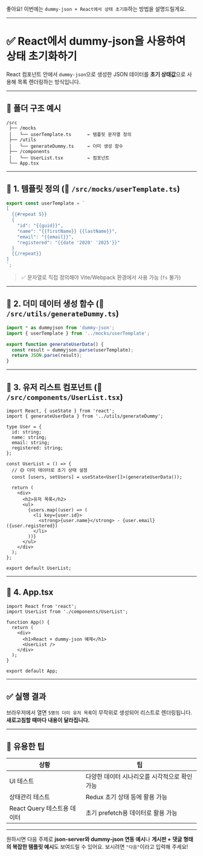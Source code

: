 좋아요! 이번에는 `dummy-json + React에서 상태 초기화`하는 방법을 설명드릴게요.

---

# ✅ React에서 dummy-json을 사용하여 상태 초기화하기

React 컴포넌트 안에서 `dummy-json`으로 생성한 JSON 데이터를 **초기 상태값**으로 사용해 목록 렌더링하는 방식입니다.

---

## 📁 폴더 구조 예시

```
/src
 ├── /mocks
 │   └── userTemplate.ts      ← 템플릿 문자열 정의
 ├── /utils
 │   └── generateDummy.ts     ← 더미 생성 함수
 ├── /components
 │   └── UserList.tsx         ← 컴포넌트
 └── App.tsx
```

---

## 📄 1. 템플릿 정의 (📄 `/src/mocks/userTemplate.ts`)

```ts
export const userTemplate = `
[
  {{#repeat 5}}
  {
    "id": "{{guid}}",
    "name": "{{firstName}} {{lastName}}",
    "email": "{{email}}",
    "registered": "{{date '2020' '2025'}}"
  }
  {{/repeat}}
]
`;
```

> ✅ 문자열로 직접 정의해야 Vite/Webpack 환경에서 사용 가능 (`fs` 불가)

---

## 📄 2. 더미 데이터 생성 함수 (📄 `/src/utils/generateDummy.ts`)

```ts
import * as dummyjson from 'dummy-json';
import { userTemplate } from '../mocks/userTemplate';

export function generateUserData() {
  const result = dummyjson.parse(userTemplate);
  return JSON.parse(result);
}
```

---

## 📄 3. 유저 리스트 컴포넌트 (📄 `/src/components/UserList.tsx`)

```tsx
import React, { useState } from 'react';
import { generateUserData } from '../utils/generateDummy';

type User = {
  id: string;
  name: string;
  email: string;
  registered: string;
};

const UserList = () => {
  // 🟡 더미 데이터로 초기 상태 설정
  const [users, setUsers] = useState<User[]>(generateUserData());

  return (
    <div>
      <h2>유저 목록</h2>
      <ul>
        {users.map((user) => (
          <li key={user.id}>
            <strong>{user.name}</strong> - {user.email} ({user.registered})
          </li>
        ))}
      </ul>
    </div>
  );
};

export default UserList;
```

---

## 📄 4. App.tsx

```tsx
import React from 'react';
import UserList from './components/UserList';

function App() {
  return (
    <div>
      <h1>React + dummy-json 예제</h1>
      <UserList />
    </div>
  );
}

export default App;
```

---

## ✅ 실행 결과

브라우저에서 열면 `5명의 더미 유저 목록`이 무작위로 생성되어 리스트로 렌더링됩니다.
**새로고침할 때마다 내용이 달라집니다.**

---

## 🧠 유용한 팁

| 상황                   | 팁                         |
| -------------------- | ------------------------- |
| UI 테스트               | 다양한 데이터 시나리오를 시각적으로 확인 가능 |
| 상태관리 테스트             | Redux 초기 상태 등에 활용 가능      |
| React Query 테스트용 데이터 | 초기 prefetch용 데이터로 활용 가능   |

---

원하시면 다음 주제로 **json-server와 dummy-json 연동 예시**나
**게시판 + 댓글 형태의 복잡한 템플릿 예시**도 보여드릴 수 있어요.
보시려면 `"다음"`이라고 입력해 주세요!
